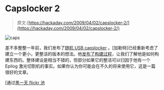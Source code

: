 # Capslocker 2

> 原文:[https://hackaday.com/2009/04/02/capslocker-2/](https://hackaday.com/2009/04/02/capslocker-2/)

![caps](../Images/e683ffbdf6ed7cc5bc980865a72ee0b7.png "caps")

差不多整整一年前，我们发布了[随机 USB capslocker](http://hackaday.com/2008/04/01/random-usb-caps-locker/) 。[加勒特]已经重新考虑了建立一个更小，更整洁的版本的想法。他[发布了构建过程](http://macetech.com/blog/node/81)，让我们了解他是如何构建东西的。整体建设是相当不错的，但部分如果它的整洁可以归因于他有一个 Epilog 激光切割机的事实。如果你认为你可能会在不久的将来使用它，这是一篇很好的文章。

[通过[黑一天 flickr 池](http://www.flickr.com/photos/macetech/3405865324/in/set-72157616150872751/)